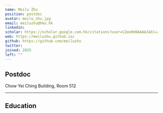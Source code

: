 ```yaml
---
name: Meilu Zhu
position: postdoc
avatar: meilu_zhu.jpg
email: meiluzhu@hku.hk
linkedin: 
scholar: https://scholar.google.com.hk/citations?user=CZeoHU0AAAAJ&hl=zh-CN
web: https://meiluzhu.github.io/
github: https://github.com/meiluzhu
twitter: 
joined: 2025
left: ""
---
```





## Postdoc


<i class="fa fa-building"></i> Chow Yei Ching Building, Room 512



<hr>



## Education



